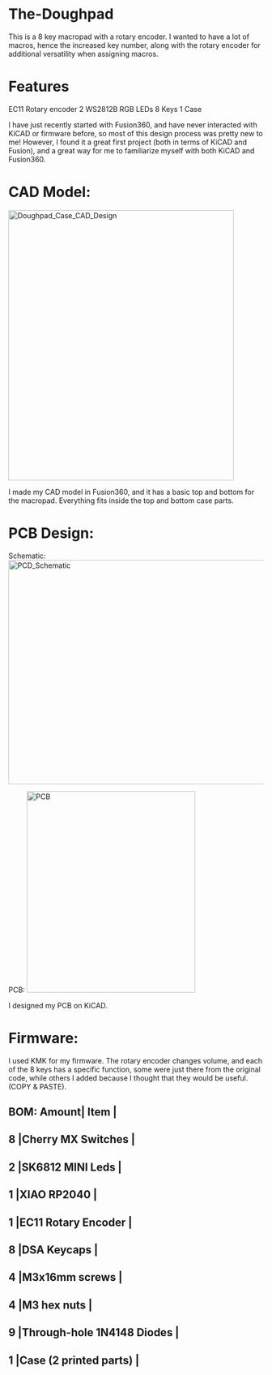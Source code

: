 # The-Doughpad
This is a 8 key macropad with a rotary encoder. I wanted to have a lot of macros, hence the increased key number, along with the rotary encoder for additional versatility when assigning macros.
# Features
EC11 Rotary encoder 
2 WS2812B RGB LEDs
8 Keys
1 Case

I have just recently started with Fusion360, and have never interacted with KiCAD or firmware before, so most of this design process was pretty new to me! However, I found it a great first project (both in terms of KiCAD and Fusion), and a great way for me to familiarize myself with both KiCAD and Fusion360.

# CAD Model:
<img width="445" height="533" alt="Doughpad_Case_CAD_Design" src="https://github.com/user-attachments/assets/7ff9ab6d-ad45-442a-b48c-6267886bab97" />

I made my CAD model in Fusion360, and it has a basic top and bottom for the macropad. Everything fits inside the top and bottom case parts.

# PCB Design:
Schematic:
<img width="850" height="442" alt="PCD_Schematic" src="https://github.com/user-attachments/assets/2bd3ff07-510a-4803-a1ca-04e2cb11da70" />

PCB:
<img width="333" height="397" alt="PCB" src="https://github.com/user-attachments/assets/676fad18-7533-4916-9919-1f0534a8412b" />

I designed my PCB on KiCAD. 

# Firmware:
I used KMK for my firmware.
The rotary encoder changes volume, and each of the 8 keys has a specific function, some were just there from the original code, while others I added because I thought that they would be useful. (COPY & PASTE).

BOM:
Amount| Item                      |
-----------------------------------
  8   |Cherry MX Switches         |
-----------------------------------
  2   |SK6812 MINI Leds           |
-----------------------------------
  1   |XIAO RP2040                |
-----------------------------------
  1   |EC11 Rotary Encoder        |
-----------------------------------
  8   |DSA Keycaps                |
-----------------------------------
  4   |M3x16mm screws             |
-----------------------------------
  4   |M3 hex nuts                |
-----------------------------------
  9   |Through-hole 1N4148 Diodes |
-----------------------------------
  1   |Case (2 printed parts)     |
-----------------------------------


